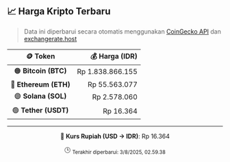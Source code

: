 

<!-- HARGA_KRIPTO -->
## 📈 Harga Kripto Terbaru

> Data ini diperbarui secara otomatis menggunakan [CoinGecko API](https://www.coingecko.com/) dan [exchangerate.host](https://exchangerate.host/)

<div align="center">

| 🪙 Token | 💰 Harga (IDR) |
|:------:|---------------:|
| 🟠 **Bitcoin (BTC)**   | Rp 1.838.866.155 |
| 🔵 **Ethereum (ETH)**  | Rp 55.563.077 |
| 🟣 **Solana (SOL)**    | Rp 2.578.060 |
| 🟢 **Tether (USDT)**   | Rp 16.364 |

---

💱 **Kurs Rupiah (USD → IDR)**: Rp 16.364

🕒 <sub>Terakhir diperbarui: 3/8/2025, 02.59.38</sub>

</div>
<!-- /HARGA_KRIPTO -->